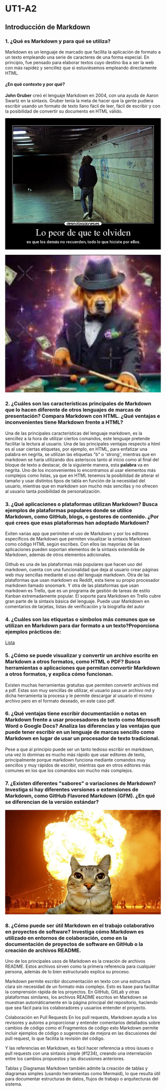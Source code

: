 # UT1-A2
## Introducción de Markdown
### 1. ¿Qué es Markdown y para qué se utiliza?

 Markdown es un lenguaje de marcado que facilita la aplicación de formato a un texto empleando una serie de caracteres de una forma especial. En principio, fue pensado para elaborar textos cuyo destino iba a ser la web con más rapidez y sencillez que si estuviésemos empleando directamente HTML. 

#### ¿En qué contexto y por qué?
**John Gruber** creó el lenguaje Markdown en 2004, con una ayuda de Aaron Swartz en la sintaxis. Gruber tenía la meta de hacer que la gente pudiera escribir usando un formato de texto llano fácil de leer, fácil de escribir y con la posibilidad de convertir su documento en HTML válido.

![Markdown](images/11c7aww_8.jpg)

![Markdown](images/perrobillar.jpg)




### 2. ¿Cuáles son las características principales de Markdown que lo hacen diferente de otros lenguajes de marcas de presentación? Compara Markdown con HTML. ¿Qué ventajas e inconvenientes tiene Markdown frente a HTML?

Una de las principales características del lenguaje markdown, es la sencillez a la hora de utilizar ciertos comandos, este lenguaje pretende facilitar la lectura al usuario. Una de las principales ventajas respecto a html es al usar ciertas etiquetas, por ejemplo, en HTML, para enfatizar una palabra en negrita, se utilizan las etiquetas "b" o 'strong', mientras que en markdown se haría utilizando dos asteriscos tanto al inicio como al final del bloque de texto a destacar, de la siguiente manera, esta **palabra** va en negrita. Uno de los inconvenientes lo encontramos al usar elementos más complejos como listas, ya que en HTML tenemos la posibilidad de alterar el tamaño y usar distintos tipos de tabla en función de la necesidad del usuario, mientras que en markdown son mucho más sencillas y no ofrecen al usuario tanta posibilidad de personalización. 


### 3. ¿Qué aplicaciones o plataformas utilizan Markdown? Busca ejemplos de plataformas populares donde se utilice Markdown, como GitHub, blogs, o gestores de contenido. ¿Por qué crees que esas plataformas han adoptado Markdown?

Exiten varias app que perimiten el uso de Markdown y por los editores específicos de Markdown que permiten visualizar la sintaxis Markdown como código HTML según escribes. Con ellos las mayorias de las aplicaciones pueden soportan elementos de la sintaxis extendida de Markdown, además de otros elementos adicionales.

Github es una de las plataformas más populares que hacen uso del markdown, cuenta con una funcionalidad que deja al usuario crear páginas web muy sencillas mediante el uso del lenguaje markdown. Otra de las plataformas que usan markdown es Reddit, esta tiene su propio procesador markdown llamado snoomark. Y otra de las plataformas que usan markdown es Trello, que es un programa de gestión de tareas de estilo Kanban extremadamente popular. El soporte para Markdown en Trello cubre gran parte de la sintaxis básica del lenguaje. Puede usar Markdown en comentarios de tarjetas, listas de verificación y la biografía del autor




### 4. ¿Cuáles son las etiquetas o símbolos más comunes que se utilizan en Markdown para dar formato a un texto?Proporciona ejemplos prácticos de: 

[Lista](lista.md)




### 5. ¿Cómo se puede visualizar y convertir un archivo escrito en Markdown a otros formatos, como HTML o PDF? Busca herramientas o aplicaciones que permitan convertir Markdown a otros formatos, y explica cómo funcionan.

Existen muchas herramientas gratuitas que permiten convertir archivos md a pdf. Estas son muy sencillas de utilizar, el usuario pasa un archivo md y dicha herramienta la procesa y le permite descargar al usuario el mismo archivo pero en el formato deseado, en este caso pdf.


### 6. ¿Qué ventajas tiene escribir documentación o notas en Markdown frente a usar procesadores de texto como Microsoft Word o Google Docs? Analiza las diferencias y las ventajas que puede tener escribir en un lenguaje de marcas sencillo como Markdown en lugar de usar un procesador de texto tradicional.

Pese a que al principio puede ser un tanto tedioso escribir en markdown, una vez lo dominas es mucho más rápido que usar editores de texto, principalmente porque markdown funciona mediante comandos muy sencillos y muy rápidos de escribir, mientras que en otros editores más comunes en los que los comandos son mucho más complejos.


### 7. ¿Existen diferentes "sabores" o variaciones de Markdown? Investiga si hay diferentes versiones o extensiones de Markdown, como GitHub Flavored Markdown (GFM). ¿En qué se diferencian de la versión estándar?

![Markdown](images/db853423f0629028407d3d565433adf2.jpg)


### 8. ¿Cómo puede ser útil Markdown en el trabajo colaborativo en proyectos de software? Investiga  cómo Markdown es utilizado en entornos de colaboración, como en la documentación de proyectos de software en GitHub o la creación de archivos README.

Uno de los principales usos de Markdown es la creación de archivos README. Estos archivos sirven como la primera referencia para cualquier persona, además de lo bien estructurado explica su proceso. 


 Markdown permite escribir documentación en texto con una estructura clara sin necesidad de un formato más complejo. Esto es base para facilitar la comprensión rápida de los proyectos.
 En GitHub, GitLab y otras plataformas similares, los archivos README escritos en Markdown se muestran automáticamente en la página principal del repositorio, haciendo que sea fácil para los colaboradores y usuarios entender el proyecto.


Colaboración en Pull Requests
En los pull requests, Markdown ayuda a los revisores y autores a proporcionar y entender comentarios detallados sobre cambios de código como el Fragmentos de código esto Markdown permite incluir ejemplos de código o sugerencias de mejora en las discusiones del pull request, lo que facilita la revisión del código.


Y las referencias en Markdown, es fácil hacer referencia a otros issues o pull requests con una sintaxis simple (#1234), creando una interrelación entre los cambios propuestos y las discusiones anteriores.

Tablas y Diagramas
Markdown también admite la creación de tablas y diagramas simples (usando herramientas como Mermaid), lo que resulta útil para documentar estructuras de datos, flujos de trabajo o arquitecturas del sistema.
